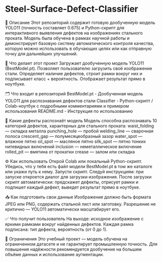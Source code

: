 # Steel-Surface-Defect-Classifier
📌 Описание
Этот репозиторий содержит готовую дообученную модель YOLO11 (точность составляет 0.675) и Python-скрипт для интерактивного выявления дефектов на изображениях стального проката.
Модель была обучена в рамках научной работы и демонстрирует базовую систему автоматического контроля качества, которую можно использовать в обучающих целях или как отправную точку для дальнейших улучшений.

🎯 Что делает этот проект
Загружает дообученную модель YOLO11 (BestModel.pt).
Позволяет пользователю загрузить своё изображение стали.
Определяет наличие дефектов, строит рамки вокруг них и подписывает класс + вероятность.
Отображает результат прямо в ноутбуке.

🗂️ Что входит в репозиторий
BestModel.pt	- Дообученная модель YOLO11 для распознавания дефектов стали
Classifier - Python-скрипт / Colab-ноутбук с подробными комментариями и примером использования
README.md	- Инструкция по использованию

🔑 Какие дефекты распознаёт модель
Модель способна распознавать 10 категорий дефектов, характерных для стального проката:
waist_folding — складка металла
punching_hole — пробой
welding_line — сварочная полоса
crescent_gap — полумесяцеобразный зазор
water_spot — влажное пятно
oil_spot — масляное пятно
silk_spot — пятно тонких нитевидных включений
inclusion — неметаллическое включение
rolled_pit — вмятина от прокатки
crease — залом или складка

⚙️ Как использовать
Открой Colab или локальный Python-скрипт.
Убедись, что у тебя есть файл модели BestModel.pt в том же каталоге или укажи путь к нему.
Запусти скрипт.
Следуй инструкциям: при запуске откроется диалог для загрузки изображения.
После загрузки скрипт автоматически:
  предскажет дефекты,
  отрисует рамки и подпишет каждый дефект,
  выведет результат прямо в ноутбуке.

📥 Как подготовить свои данные
Изображение должно быть формата JPEG или PNG, содержать стальной лист или заготовку.
Разрешение не критично — YOLO11 автоматически масштабирует его.

✅ Что получит пользователь
На выходе: исходное изображение с яркими рамками вокруг найденных дефектов.
Каждая рамка подписана:
  тип дефекта,
  вероятность (от 0 до 1).

🔬 Ограничения
Это учебный проект — модель обучена на ограниченном датасете и не гарантирует промышленную точность.
Для повышения надёжности рекомендуется дообучение на большем объёме данных и использование аугментации.
